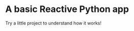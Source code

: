 A basic Reactive Python app
============================

Try a little project to understand how it works!
